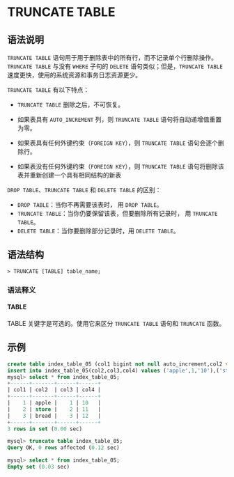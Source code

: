 # **TRUNCATE TABLE**

## **语法说明**

`TRUNCATE TABLE` 语句用于用于删除表中的所有行，而不记录单个行删除操作。`TRUNCATE TABLE` 与没有 `WHERE` 子句的 `DELETE` 语句类似；但是，`TRUNCATE TABLE` 速度更快，使用的系统资源和事务日志资源更少。

`TRUNCATE TABLE` 有以下特点：

- `TRUNCATE TABLE` 删除之后，不可恢复。

- 如果表具有 `AUTO_INCREMENT` 列，则 `TRUNCATE TABLE` 语句将自动递增值重置为零。

- 如果表具有任何外键约束（`FOREIGN KEY`），则 `TRUNCATE TABLE` 语句会逐个删除行。

- 如果表没有任何外键约束（`FOREIGN KEY`），则 `TRUNCATE TABLE` 语句将删除该表并重新创建一个具有相同结构的新表

`DROP TABLE`、`TRUNCATE TABLE` 和 `DELETE TABLE` 的区别：

- `DROP TABLE`：当你不再需要该表时， 用 `DROP TABLE`。
- `TRUNCATE TABLE`：当你仍要保留该表，但要删除所有记录时， 用 `TRUNCATE TABLE`。
- `DELETE TABLE`：当你要删除部分记录时，用 `DELETE TABLE`。

## **语法结构**

```
> TRUNCATE [TABLE] table_name;
```

### 语法释义

#### TABLE

TABLE 关键字是可选的。使用它来区分 `TRUNCATE TABLE` 语句和 `TRUNCATE` 函数。

## **示例**

```sql
create table index_table_05 (col1 bigint not null auto_increment,col2 varchar(25),col3 int,col4 varchar(50),primary key (col1),unique key col2(col2),key num_id(col4));
insert into index_table_05(col2,col3,col4) values ('apple',1,'10'),('store',2,'11'),('bread',3,'12');
mysql> select * from index_table_05;
+------+-------+------+------+
| col1 | col2  | col3 | col4 |
+------+-------+------+------+
|    1 | apple |    1 | 10   |
|    2 | store |    2 | 11   |
|    3 | bread |    3 | 12   |
+------+-------+------+------+
3 rows in set (0.00 sec)

mysql> truncate table index_table_05;
Query OK, 0 rows affected (0.12 sec)

mysql> select * from index_table_05;
Empty set (0.03 sec)
```
